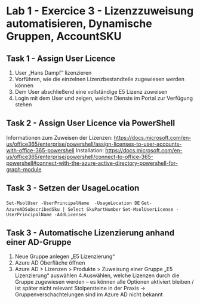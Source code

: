 # Lab 1 - Exercice 3 - Lizenzzuweisung automatisieren, Dynamische Gruppen, AccountSKU


## Task 1 - Assign User Licence
1. User „Hans Dampf“ lizenzieren
2.	Vorführen, wie die einzelnen Lizenzbestandteile zugewiesen werden können
3.	Dem User abschließend eine vollständige E5 Lizenz zuweisen
4.	Login mit dem User und zeigen, welche Dienste im Portal zur Verfügung stehen

## Task 2 - Assign User Licence via PowerShell
Informationen zum Zuweisen der Lizenzen: https://docs.microsoft.com/en-us/office365/enterprise/powershell/assign-licenses-to-user-accounts-with-office-365-powershell
Installation: https://docs.microsoft.com/en-us/office365/enterprise/powershell/connect-to-office-365-powershell#connect-with-the-azure-active-directory-powershell-for-graph-module

## Task 3 - Setzen der UsageLocation
<code>Set-MsolUser -UserPrincipalName <UPN> -UsageLocation DE</code>
<code>Get-AzureADSubscribedSku | Select SkuPartNumber</code>
<code>Set-MsolUserLicense -UserPrincipalName -AddLicenses <SkuId></code>

## Task 3 - Automatische Lizenzierung anhand einer AD-Gruppe
1. Neue Gruppe anlegen „E5 Lizenzierung“
2. Azure AD Oberfläche öffnen
3. Azure AD > Lizenzen > Produkte > Zuweisung einer Gruppe „E5 Lizenzierung“ auswählen
4.Auswählen, welche Lizenzen durch die Gruppe zugewiesen werden – es können alle Optionen aktiviert bleiben / ist später nicht relevant
Stolpersteine in der Praxis -> Gruppenverschachtelungen sind im Azure AD nicht bekannt
